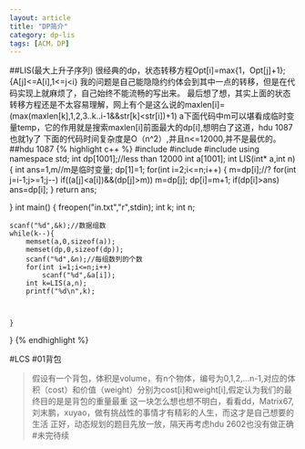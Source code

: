 ```yaml
---
layout: article
title: "DP简介"
category: dp-lis
tags: [ACM，DP]
---
```

##LIS(最大上升子序列)
很经典的dp，状态转移方程Opt[i]=max{1，Opt[j]+1};{A[j]<=A[i],1<=j<i}
我的问题是自己能隐隐约约体会到其中一点的转移，但是在代码实现上就麻烦了，自己始终不能流畅的写出来。
最后想了想，其实上面的状态转移方程还是不太容易理解，网上有个是这么说的maxlen[i]=(max(maxlen[k],1,2,3..k..i-1&&str[k]<str[i])+1)
a下面代码中m可以堪看成临时变量temp，它的作用就是搜索maxlen[i]前面最大的dp[i],想明白了这道，hdu 1087也就1y了
下面的代码时间复杂度是O（n^2）,并且n<=12000,并不是最优的。
##hdu 1087
{% highlight c++ %}
#include<cstring>
#include<cstdio>
#include<iostream>
using namespace std;
int dp[1001];//less than 12000
int a[1001];
int LIS(int* a,int n)
{
	int ans=1,m//m是临时变量;
	dp[1]=1;
	for(int i=2;i<=n;i++)
	{
		m=dp[i];//?
		for(int j=i-1;j>=1;j--)
			if((a[j]<a[i])&&(dp[j]>m))
				m=dp[j];
			dp[i]=m+1;
			if(dp[i]>ans)
				ans=dp[i];
	}
	return ans;

}
int main()
{
	freopen("in.txt","r",stdin);
	int k;
	int n;

	scanf("%d",&k);//数据组数
	while(k--){
		memset(a,0,sizeof(a));
		memset(dp,0,sizeof(dp));
		scanf("%d",&n);//每组数列的个数
		for(int i=1;i<=n;i++)
			scanf("%d",&a[i]);
		int k=LIS(a,n);
		printf("%d\n",k);



	}
}
{% endhighlight %}

#LCS
#01背包
>假设有一个背包，体积是volume，有n个物体，编号为0,1,2,...n-1,对应的体积（cost）和价值（weight）分别为cost[i]和weight[i],假定认为我们的最终目的是是背包的重量最重
这一块怎么想也想不明白，看看dd，Matrix67,刘末鹏，xuyao，做有挑战性的事情才有精彩的人生，而这才是自己想要的生活
正好，动态规划的题目先放一放，隔天再考虑hdu 2602也没有做正确
#未完待续

